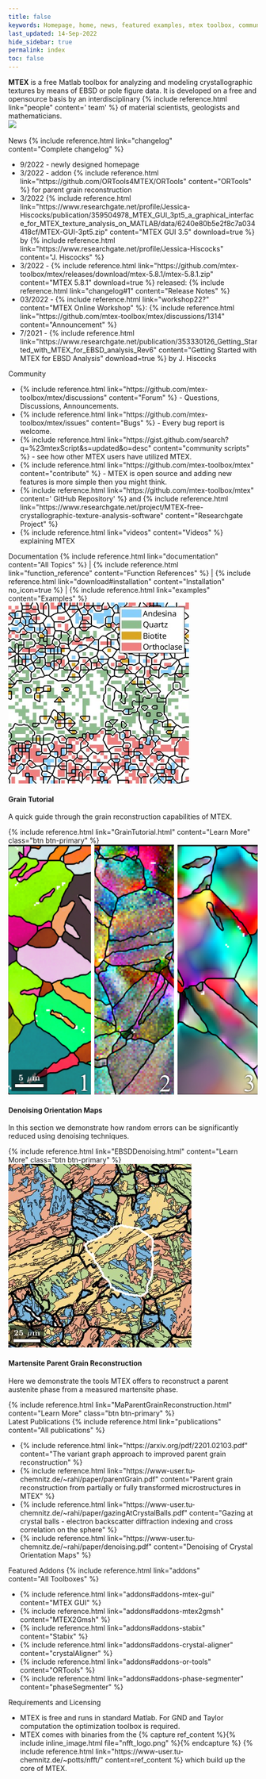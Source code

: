 ```yaml
---
title: false
keywords: Homepage, home, news, featured examples, mtex toolbox, community, featured addons, documentation, latest publications, requirements, licensing, licencing
last_updated: 14-Sep-2022
hide_sidebar: true
permalink: index
toc: false
---
```


<strong>MTEX</strong> is a free Matlab toolbox for analyzing and modeling crystallographic textures by means of EBSD or pole figure data. It is developed on a free and opensource basis by an interdisciplinary
{% include reference.html link="people" content='<i class="fa fa-group"></i> team' %}
of material scientists, geologists and mathematicians.
<br>
<img src="https://visitor-badge.laobi.icu/badge?page_id=MTEXHomePage&right_color=%23149983&query_only">
<!-- <img src="https://visitor-badge.laobi.icu/badge?page_id=MTEXHomePage&right_color=%23149983"> -->

<div class="row">
    <div id="home-news" class="col-md-6">
        <div class="panel panel-default">
            <div class="panel-heading">
                <i class="fa fa-newspaper-o"></i>
                News
                <i class="fa fa-angle-double-right"></i>
                {% include reference.html link="changelog" content="Complete&nbsp;changelog" %}
            </div>
            <div class="panel-body">
                <ul>
                    <li>
                        9/2022 - newly designed homepage
                    </li>
                    <li> 3/2022 - addon 
                        {% include reference.html link="https://github.com/ORTools4MTEX/ORTools" content="ORTools" %}
                        for parent grain reconstruction                         
                    </li>                    
                    <li> 3/2022
                        {% include reference.html link="https://www.researchgate.net/profile/Jessica-Hiscocks/publication/359504978_MTEX_GUI_3pt5_a_graphical_interface_for_MTEX_texture_analysis_on_MATLAB/data/6240e80b5e2f8c7a034418cf/MTEX-GUI-3pt5.zip" content="MTEX GUI 3.5" download=true %}
                        by 
                        {% include reference.html link="https://www.researchgate.net/profile/Jessica-Hiscocks" content="J. Hiscocks" %}
                    </li>
                    <li>
                        3/2022 -
                        {% include reference.html link="https://github.com/mtex-toolbox/mtex/releases/download/mtex-5.8.1/mtex-5.8.1.zip" content="MTEX 5.8.1" download=true %}
                        released:
                        {% include reference.html link="changelog#1" content="Release Notes" %}
                    </li>
                    <li>
                        03/2022 - 
                        {% include reference.html link="workshop22?" content="MTEX Online Workshop" %}:
                        {% include reference.html link="https://github.com/mtex-toolbox/mtex/discussions/1314" content="Announcement" %}
                    </li>
                    <li>
                        7/2021 -
                        {% include reference.html link="https://www.researchgate.net/publication/353330126_Getting_Started_with_MTEX_for_EBSD_analysis_Rev6" content="Getting Started with MTEX for EBSD Analysis" download=true %}
                        by J. Hiscocks
                    </li>
                 </ul>
            </div>
        </div>
    </div>
    <div id="home-community" class="col-md-6">
        <div class="panel panel-default">
            <div class="panel-heading">
                <i class="fa fa-comments-o"></i>
                Community
          </div>
            <div class="panel-body">
                <ul>
                    <li>
                        {% include reference.html link="https://github.com/mtex-toolbox/mtex/discussions" content="Forum" %}
                        - Questions, Discussions, Announcements.
                    </li>
                    <li>
                        {% include reference.html link="https://github.com/mtex-toolbox/mtex/issues" content="Bugs" %}
                        - Every bug report is welcome.
                    </li>
                    <li>
                        {% include reference.html link="https://gist.github.com/search?q=%23mtexScript&s=updated&o=desc" content="community scripts" %}
                        - see how other MTEX users have utilized MTEX.
                    </li>
                    <li>
                        {% include reference.html link="https://github.com/mtex-toolbox/mtex" content="contribute" %}
                        - MTEX is open source and adding new features is more simple then you might think.
                    </li>
                    <li>
                        {% include reference.html link="https://github.com/mtex-toolbox/mtex" content='<i class="fa fa-github"></i> GitHub Repository' %}
                        and
                        {% include reference.html link="https://www.researchgate.net/project/MTEX-free-crystallographic-texture-analysis-software" content="Researchgate Project" %}
                    </li>
                    <li>
                        {% include reference.html link="videos" content="Videos" %} explaining MTEX
                    </li>
                </ul>
            </div>
        </div>
    </div>
</div>

<div class="row">
    <div id="home-documentation" class="col-md-12">
        <div class="panel panel-default">
            <div class="panel-heading">
                <i class="fa fa-book"></i>
                Documentation
                <i class="fa fa-angle-double-right"></i>
                {% include reference.html link="documentation" content="All&nbsp;Topics" %}
                | {% include reference.html link="function_reference" content="Function&nbsp;References" %}
                | {% include reference.html link="download#installation" content="Installation" no_icon=true %}
                | {% include reference.html link="examples" content="Examples" %}
            </div>
        </div>
    </div>
</div>
<div class="row">
    <div class="col-md-4">
        <div class="panel panel-default text-center">
            <div class="panel-heading">
                <img src="images/thumbnails/GrainTutorial.jpg">
            </div>
            <div class="panel-body">
                <h4>Grain Tutorial</h4>
                <p>A quick guide through the grain reconstruction capabilities of MTEX.</p>
                {% include reference.html link="GrainTutorial.html" content="Learn More" class="btn btn-primary" %}
            </div>
        </div>
    </div>
    <div class="col-md-4">
        <div class="panel panel-default text-center">
            <div class="panel-heading">
                <img src="images/thumbnails/EBSDDenoising.jpg">
            </div>
            <div class="panel-body">
                <h4>Denoising Orientation Maps</h4>
                <p>In this section we demonstrate how random errors can be significantly reduced using denoising techniques.</p>
                {% include reference.html link="EBSDDenoising.html" content="Learn More" class="btn btn-primary" %}
            </div>
        </div>
    </div>
    <div class="col-md-4">
        <div class="panel panel-default text-center">
            <div class="panel-heading">
                <img src="images/thumbnails/MaParentGrainReconstruction.jpg">
            </div>
            <div class="panel-body">
                <h4>Martensite Parent Grain Reconstruction</h4>
                <p>Here we demonstrate the tools MTEX offers to reconstruct a parent austenite phase from a measured martensite phase.</p>
                {% include reference.html link="MaParentGrainReconstruction.html" content="Learn More" class="btn btn-primary" %}
            </div>
        </div>
    </div>
</div>

<div class="row">
    <div id="home-latest-publications" class="col-md-6">
        <div class="panel panel-default">
            <div class="panel-heading">
                <i class="fa fa-file-pdf-o"></i>
                Latest&nbsp;Publications
                <i class="fa fa-angle-double-right"></i>
                {% include reference.html link="publications" content="All&nbsp;publications" %}
            </div>
            <div class="panel-body">
                <ul>
                    <li>{% include reference.html link="https://arxiv.org/pdf/2201.02103.pdf" content="The variant graph approach to improved parent grain reconstruction" %}</li>
                    <li>{% include reference.html link="https://www-user.tu-chemnitz.de/~rahi/paper/parentGrain.pdf" content="Parent grain reconstruction from partially or fully transformed microstructures in MTEX" %}</li>
                    <li>{% include reference.html link="https://www-user.tu-chemnitz.de/~rahi/paper/gazingAtCrystalBalls.pdf" content="Gazing at crystal balls - electron backscatter diffraction indexing and cross correlation on the sphere" %}</li>
                    <li>{% include reference.html link="https://www-user.tu-chemnitz.de/~rahi/paper/denoising.pdf" content="Denoising of Crystal Orientation Maps" %}</li>
                </ul>
            </div>
        </div>
    </div>
    <div id="home-addons" class="col-md-6">
        <div class="panel panel-default">
            <div class="panel-heading">
                <i class="fa fa-code-fork"></i>
                Featured&nbsp;Addons
                <i class="fa fa-angle-double-right"></i>
                {% include reference.html link="addons" content="All&nbsp;Toolboxes" %}
            </div>
            <div class="panel-body">
                <ul>
                    <li>{% include reference.html link="addons#addons-mtex-gui" content="MTEX GUI" %}</li>
                    <li>{% include reference.html link="addons#addons-mtex2gmsh" content="MTEX2Gmsh" %}</li>
                    <li>{% include reference.html link="addons#addons-stabix" content="Stabix" %}</li>
                    <li>{% include reference.html link="addons#addons-crystal-aligner" content="crystalAligner" %}</li>
                    <li>{% include reference.html link="addons#addons-or-tools" content="ORTools" %}</li>
                    <li>{% include reference.html link="addons#addons-phase-segmenter" content="phaseSegmenter" %}</li>
                </ul>
            </div>
        </div>
    </div>
</div>

<div class="row">
    <div id="home-requirements-and-licensing" class="col-md-12">
        <div class="panel panel-default">
            <div class="panel-heading">
                <i class="fa fa-copyright"></i>
                Requirements and Licensing
            </div>
            <div class="panel-body">
                <ul>
                    <li>
                        MTEX is free and runs in standard Matlab. For GND and Taylor computation the optimization toolbox is required.
                    </li>
                    <li>
                        MTEX comes with binaries from the
                        {% capture ref_content %}{% include inline_image.html file="nfft_logo.png" %}{% endcapture %}
                        {% include reference.html link="https://www-user.tu-chemnitz.de/~potts/nfft/" content=ref_content %}
                        which build up the core of MTEX.
                    </li>
                </ul>
            </div>
        </div>
    </div>
</div>

